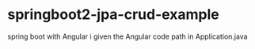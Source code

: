 # springboot2-jpa-crud-example
spring boot with Angular i given the Angular code path in Application.java
